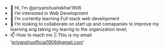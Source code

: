 - 👋 Hi, I’m @priyanshushekhar1906
- 👀 I’m interested in Web Development
- 🌱 I’m currently learning Full stack web development
- 💞️ I’m looking to collaborate on start up and comapanies to improve my learning ang taking my learnig to the organization level;
- 📫 How to reach me ||  This is my email 'priyanshuofficial1906@gmail.com'

<!---
priyanshushekhar1906/priyanshushekhar1906 is a ✨ special ✨ repository because its `README.md` (this file) appears on your GitHub profile.
You can click the Preview link to take a look at your changes.
--->
